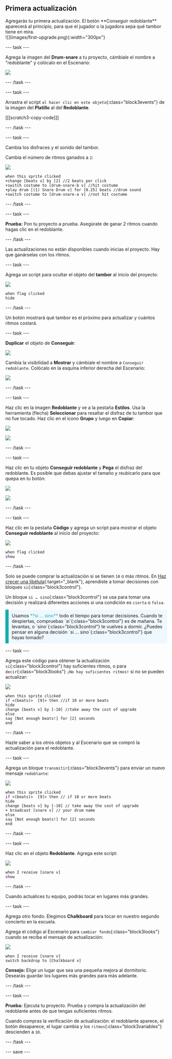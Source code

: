 ## Primera actualización

<div style="display: flex; flex-wrap: wrap">
<div style="flex-basis: 200px; flex-grow: 1; margin-right: 15px;">
Agregarás tu primera actualización. El botón **Conseguir redoblante** aparecerá al principio, para que el jugador o la jugadora sepa qué tambor tiene en mira.
</div>
<div>
![](images/first-upgrade.png){:width="300px"}
</div>
</div>

--- task ---

Agrega la imagen del **Drum-snare** a tu proyecto, cámbiale el nombre a "redoblante" y colócalo en el Escenario:

![](images/snare-stage.png)

--- /task ---

--- task ---

Arrastra el script `al hacer clic en este objeto`{:class="block3events"} de la imagen del **Platillo** al del **Redoblante**.

[[[scratch3-copy-code]]]

--- /task ---

--- task ---

Cambia los disfraces y el sonido del tambor.

Cambia el número de ritmos ganados a `2`:

![](images/snare-icon.png)

```blocks3
when this sprite clicked
+change [beats v] by [2] //2 beats per click
+switch costume to [drum-snare-b v] //hit costume
+play drum [(1) Snare Drum v] for [0.25] beats //drum sound
+switch costume to [drum-snare-a v] //not hit costume
```

--- /task ---

--- task ---

**Prueba:** Pon tu proyecto a prueba. Asegúrate de ganar 2 ritmos cuando hagas clic en el redoblante.

--- /task ---

Las actualizaciones no están disponibles cuando inicias el proyecto. Hay que ganárselas con los ritmos.

--- task ---

Agrega un script para ocultar el objeto del **tambor** al inicio del proyecto:

![](images/snare-icon.png)

```blocks3
when flag clicked
hide
```

--- /task ---

Un botón mostrará qué tambor es el próximo para actualizar y cuántos ritmos costará.

--- task ---

**Duplicar** el objeto de **Conseguir**:

![](images/duplicate-get.png)

Cambia la visibilidad a **Mostrar** y cámbiale el nombre a `Conseguir redoblante`. Colócalo en la esquina inferior derecha del Escenario:

![](images/get-snare.png)

--- /task ---

--- task ---

Haz clic en la imagen **Redoblante** y ve a la pestaña **Estilos**. Usa la herramienta (flecha) **Seleccionar** para resaltar el disfraz de tu tambor que no fue tocado. Haz clic en el icono **Grupo** y luego en **Copiar**:

![](images/snare-icon.png)

![](images/copy-costume.png)

--- /task ---

--- task ---

Haz clic en tu objeto **Conseguir redoblante** y **Pega** el disfraz del redoblante. Es posible que debas ajustar el tamaño y reubicarlo para que quepa en tu botón:

![](images/get-snare-icon.png)

![](images/paste-costume.png)

--- /task ---

--- task ---

Haz clic en la pestaña **Código** y agrega un script para mostrar el objeto **Conseguir redoblante** al inicio del proyecto:

![](images/get-snare-icon.png)

```blocks3
when flag clicked
show
```

--- /task ---

Solo se puede comprar la actualización si se tienen `10` o más ritmos. En [Haz crecer una libélula](https://projects.raspberrypi.org/en/projects/grow-a-dragonfly){:target="_blank"}, aprendiste a tomar decisiones con bloques `si`{:class="block3control"}.

Un bloque `si … sino`{:class="block3control"} se usa para tomar una decisión y realizará diferentes acciones si una condición es `cierta` o `falsa`.

<p style="border-left: solid; border-width:10px; border-color: #0faeb0; background-color: aliceblue; padding: 10px;">
Usamos <span style="color: #0faeb0">**si … sino**</span> todo el tiempo para tomar decisiones. Cuando te despiertas, compruebas `si`{:class="block3control"} es de mañana. Te levantas, o `sino`{:class="block3control"} te vuelves a dormir. ¿Puedes pensar en alguna decisión `si ... sino`{:class="block3control"} que hayas tomado? 
</p>

--- task ---

Agrega este código para obtener la actualización `si`{:class="block3control"} hay suficientes ritmos, o para `decir`{:class="block3looks"} `¡No hay suficientes ritmos!` si no se pueden actualizar:

![](images/get-snare-icon.png)

```blocks3
when this sprite clicked
if <(beats)>  [9]> then //if 10 or more beats
hide
change [beats v] by [-10] //take away the cost of upgrade
else
say [Not enough beats!] for [2] seconds 
end
```

--- /task ---

Hazle saber a los otros objetos y al Escenario que se compró la actualización para el redoblante.

--- task ---

Agrega un bloque `transmitir`{:class="block3events"} para enviar un nuevo mensaje `redoblante`:

![](images/get-snare-icon.png)

```blocks3
when this sprite clicked
if <(beats)>  [9]> then // if 10 or more beats
hide
change [beats v] by [-10] // take away the cost of upgrade
+ broadcast [snare v] // your drum name
else
say [Not enough beats!] for [2] seconds 
end
```

--- /task ---

--- task ---

Haz clic en el objeto **Redoblante**. Agrega este script:

![](images/snare-icon.png)

```blocks3
when I receive [snare v]
show
```

--- /task ---

Cuando actualices tu equipo, podrás tocar en lugares más grandes.

--- task ---

Agrega otro fondo. Elegimos **Chalkboard** para tocar en nuestro segundo concierto en la escuela.

Agrega el código al Escenario para `cambiar fondo`{:class="block3looks"} cuando se reciba el mensaje de actualización:

![](images/stage-icon.png)

```blocks3
when I receive [snare v]
switch backdrop to [Chalkboard v]
```

**Consejo:** Elige un lugar que sea una pequeña mejora al dormitorio. Desearás guardar los lugares más grandes para más adelante.

--- /task ---

--- task ---

**Prueba:** Ejecuta tu proyecto. Prueba y compra la actualización del redoblante antes de que tengas suficientes ritmos.

Cuando compras la verificación de actualización: el redoblante aparece, el botón desaparece, el lugar cambia y los `ritmos`{:class="block3variables"} descienden a `10`.

--- /task ---

--- save ---
